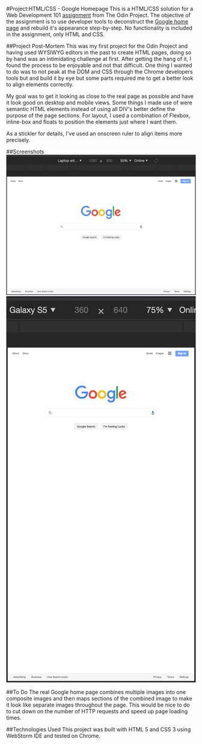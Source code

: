 #Project:HTML/CSS - Google Homepage
This is a HTML/CSS solution for a Web Development 101 [assignment](https://www.theodinproject.com/courses/web-development-101/lessons/html-css)
from The Odin Project. The objective of the assignment is to use developer tools to deconstruct the
[Google home page](https://www.google.com/) and rebuild it's appearance step-by-step. No functionality is included in
the assignment, only HTML and CSS.

##Project Post-Mortem
This was my first project for the Odin Project and having used WYSIWYG editors in the past to create HTML pages, doing
so by hand was an intimidating challenge at first. After getting the hang of it, I found the process to be enjoyable
and not that difficult. One thing I wanted to do was to not peak at the DOM and CSS through the Chrome developers tools
but and build it by eye but some parts required me to get a better look to align elements correctly.

My goal was to get it looking as close to the real page as possible and have it look good on desktop and mobile views.
Some things I made use of were semantic HTML elements instead of using all DIV's better define the purpose of the page
sections. For layout, I used a combination of Flexbox, inline-box and floats to position the elements just where I want
them.

As a stickler for details, I've used an onscreen ruler to align items more precisely.

##Screenshots
![Desktop](/screenshots/google-homepage-laptop.png)
![Mobile](/screenshots/google-homepage-mobile.png)

##To Do
The real Google home page combines multiple images into one composite images and then maps sections of the combined
image to make it look like separate images throughout the page. This would be nice to do to cut down on the number of
HTTP requests and speed up page loading times.

##Technologies Used
This project was built with HTML 5 and CSS 3 using WebStorm IDE and tested on Chrome.